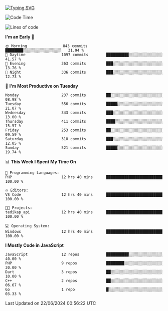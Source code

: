 [![Typing SVG](https://readme-typing-svg.demolab.com?font=Fira+Code&pause=1000&color=F7F7F7&random=false&width=435&lines=Hi+%F0%9F%91%8B%2C+I'm+Rafiu+Sidqi;Junior+Backend+Developer)](https://git.io/typing-svg)
<!--START_SECTION:waka-->
![Code Time](http://img.shields.io/badge/Code%20Time-252%20hrs%2047%20mins-blue)

![Lines of code](https://img.shields.io/badge/From%20Hello%20World%20I%27ve%20Written-1.1%20million%20lines%20of%20code-blue)

**I'm an Early 🐤** 

```text
🌞 Morning                843 commits         ████████░░░░░░░░░░░░░░░░░   31.94 % 
🌆 Daytime                1097 commits        ██████████░░░░░░░░░░░░░░░   41.57 % 
🌃 Evening                363 commits         ███░░░░░░░░░░░░░░░░░░░░░░   13.76 % 
🌙 Night                  336 commits         ███░░░░░░░░░░░░░░░░░░░░░░   12.73 % 
```
📅 **I'm Most Productive on Tuesday** 

```text
Monday                   237 commits         ██░░░░░░░░░░░░░░░░░░░░░░░   08.98 % 
Tuesday                  556 commits         █████░░░░░░░░░░░░░░░░░░░░   21.07 % 
Wednesday                343 commits         ███░░░░░░░░░░░░░░░░░░░░░░   13.00 % 
Thursday                 411 commits         ████░░░░░░░░░░░░░░░░░░░░░   15.57 % 
Friday                   253 commits         ██░░░░░░░░░░░░░░░░░░░░░░░   09.59 % 
Saturday                 318 commits         ███░░░░░░░░░░░░░░░░░░░░░░   12.05 % 
Sunday                   521 commits         █████░░░░░░░░░░░░░░░░░░░░   19.74 % 
```


📊 **This Week I Spent My Time On** 

```text
💬 Programming Languages: 
PHP                      12 hrs 40 mins      █████████████████████████   100.00 % 

🔥 Editors: 
VS Code                  12 hrs 40 mins      █████████████████████████   100.00 % 

🐱‍💻 Projects: 
tedikap_api              12 hrs 40 mins      █████████████████████████   100.00 % 

💻 Operating System: 
Windows                  12 hrs 40 mins      █████████████████████████   100.00 % 
```

**I Mostly Code in JavaScript** 

```text
JavaScript               12 repos            ██████████░░░░░░░░░░░░░░░   40.00 % 
PHP                      9 repos             ████████░░░░░░░░░░░░░░░░░   30.00 % 
Dart                     3 repos             ██░░░░░░░░░░░░░░░░░░░░░░░   10.00 % 
C++                      2 repos             ██░░░░░░░░░░░░░░░░░░░░░░░   06.67 % 
Go                       1 repo              █░░░░░░░░░░░░░░░░░░░░░░░░   03.33 % 
```




 Last Updated on 22/06/2024 00:56:22 UTC
<!--END_SECTION:waka-->

